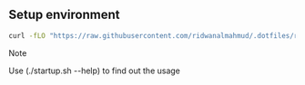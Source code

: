 ## Setup environment
```bash
curl -fLO "https://raw.githubusercontent.com/ridwanalmahmud/.dotfiles/refs/heads/master/scripts/startup/startup.sh" && chmod 700 startup.sh && ./startup.sh
```

> [!NOTE]
> Use (./startup.sh --help) to find out the usage
